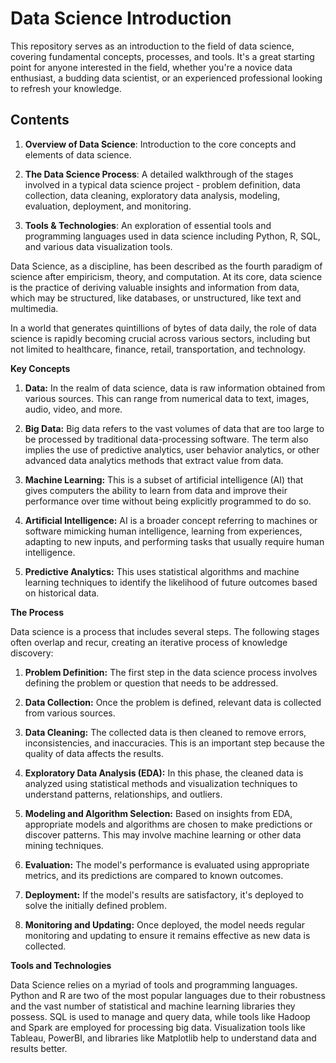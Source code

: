 # Data Science Introduction

This repository serves as an introduction to the field of data science, covering fundamental concepts, processes, and tools. It's a great starting point for anyone interested in the field, whether you're a novice data enthusiast, a budding data scientist, or an experienced professional looking to refresh your knowledge.

## Contents

1. **Overview of Data Science**: Introduction to the core concepts and elements of data science.

2. **The Data Science Process**: A detailed walkthrough of the stages involved in a typical data science project - problem definition, data collection, data cleaning, exploratory data analysis, modeling, evaluation, deployment, and monitoring.

3. **Tools & Technologies**: An exploration of essential tools and programming languages used in data science including Python, R, SQL, and various data visualization tools.

Data Science, as a discipline, has been described as the fourth paradigm of science after empiricism, theory, and computation. At its core, data science is the practice of deriving valuable insights and information from data, which may be structured, like databases, or unstructured, like text and multimedia.

In a world that generates quintillions of bytes of data daily, the role of data science is rapidly becoming crucial across various sectors, including but not limited to healthcare, finance, retail, transportation, and technology.

**Key Concepts**

1. **Data:** In the realm of data science, data is raw information obtained from various sources. This can range from numerical data to text, images, audio, video, and more.

2. **Big Data:** Big data refers to the vast volumes of data that are too large to be processed by traditional data-processing software. The term also implies the use of predictive analytics, user behavior analytics, or other advanced data analytics methods that extract value from data.

3. **Machine Learning:** This is a subset of artificial intelligence (AI) that gives computers the ability to learn from data and improve their performance over time without being explicitly programmed to do so.

4. **Artificial Intelligence:** AI is a broader concept referring to machines or software mimicking human intelligence, learning from experiences, adapting to new inputs, and performing tasks that usually require human intelligence.

5. **Predictive Analytics:** This uses statistical algorithms and machine learning techniques to identify the likelihood of future outcomes based on historical data.

**The Process**

Data science is a process that includes several steps. The following stages often overlap and recur, creating an iterative process of knowledge discovery:

1. **Problem Definition:** The first step in the data science process involves defining the problem or question that needs to be addressed.

2. **Data Collection:** Once the problem is defined, relevant data is collected from various sources.

3. **Data Cleaning:** The collected data is then cleaned to remove errors, inconsistencies, and inaccuracies. This is an important step because the quality of data affects the results.

4. **Exploratory Data Analysis (EDA):** In this phase, the cleaned data is analyzed using statistical methods and visualization techniques to understand patterns, relationships, and outliers.

5. **Modeling and Algorithm Selection:** Based on insights from EDA, appropriate models and algorithms are chosen to make predictions or discover patterns. This may involve machine learning or other data mining techniques.

6. **Evaluation:** The model's performance is evaluated using appropriate metrics, and its predictions are compared to known outcomes.

7. **Deployment:** If the model's results are satisfactory, it's deployed to solve the initially defined problem.

8. **Monitoring and Updating:** Once deployed, the model needs regular monitoring and updating to ensure it remains effective as new data is collected.

**Tools and Technologies**

Data Science relies on a myriad of tools and programming languages. Python and R are two of the most popular languages due to their robustness and the vast number of statistical and machine learning libraries they possess. SQL is used to manage and query data, while tools like Hadoop and Spark are employed for processing big data. Visualization tools like Tableau, PowerBI, and libraries like Matplotlib help to understand data and results better.






